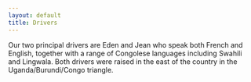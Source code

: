 ```yaml
---
layout: default
title: Drivers
---
```


Our two principal drivers are Eden and Jean who speak both French and English, together with a range of Congolese languages including Swahili and Lingwala. Both drivers were raised in the east of the country in the Uganda/Burundi/Congo triangle.

